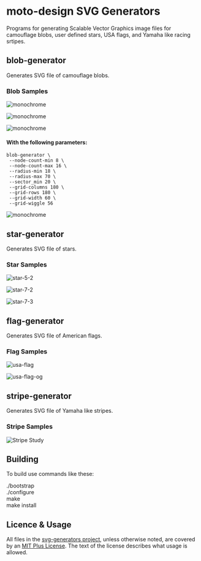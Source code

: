 # moto-design SVG Generators

Programs for generating Scalable Vector Graphics image files for camouflage blobs, user defined stars, USA flags, and Yamaha like racing srtipes.

## blob-generator

Generates SVG file of camouflage blobs.

### Blob Samples

![monochrome](samples/monochrome.svg)

![monochrome](samples/monochrome-smooth.svg)

![monochrome](samples/monochrome-arm.svg)

#### With the following parameters:
```
blob-generator \
 --node-count-min 8 \
 --node-count-max 16 \
 --radius-min 18 \
 --radius-max 70 \
 --sector_min 20 \
 --grid-columns 180 \
 --grid-rows 180 \
 --grid-width 60 \
 --grid-wiggle 56
```

![monochrome](samples/monochrome-full-page.svg)

## star-generator

Generates SVG file of stars.

### Star Samples

![star-5-2](samples/star-5-2.svg)

![star-7-2](samples/star-7-2.svg)

![star-7-3](samples/star-7-3.svg)

## flag-generator

Generates SVG file of American flags.

### Flag Samples

![usa-flag](samples/usa-flag.jpg)

![usa-flag-og](samples/usa-flag-od.jpg)

## stripe-generator

Generates SVG file of Yamaha like stripes.

### Stripe Samples

![Stripe Study](samples/stripe-study.jpg)

## Building

To build use commands like these:

./bootstrap<br />
./configure<br />
make<br />
make install

## Licence & Usage

All files in the [svg-generators project](https://github.com/glevand/svg-generators), unless
otherwise noted, are covered by an
[MIT Plus License](https://github.com/glevand/svg-generators/blob/master/mit-plus-license.txt).
The text of the license describes what usage is allowed.
